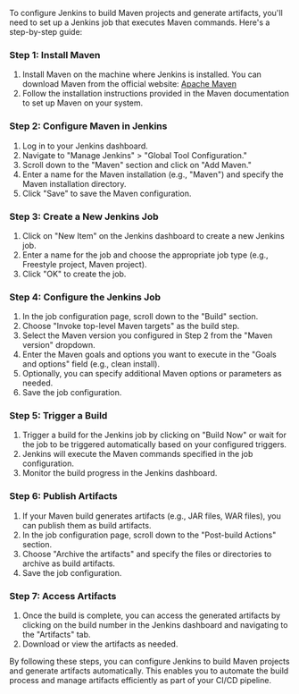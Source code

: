 To configure Jenkins to build Maven projects and generate artifacts, you'll need to set up a Jenkins job that executes Maven commands. Here's a step-by-step guide:

### Step 1: Install Maven
1. Install Maven on the machine where Jenkins is installed. You can download Maven from the official website: [Apache Maven](https://maven.apache.org/download.cgi)
2. Follow the installation instructions provided in the Maven documentation to set up Maven on your system.

### Step 2: Configure Maven in Jenkins
1. Log in to your Jenkins dashboard.
2. Navigate to "Manage Jenkins" > "Global Tool Configuration."
3. Scroll down to the "Maven" section and click on "Add Maven."
4. Enter a name for the Maven installation (e.g., "Maven") and specify the Maven installation directory.
5. Click "Save" to save the Maven configuration.

### Step 3: Create a New Jenkins Job
1. Click on "New Item" on the Jenkins dashboard to create a new Jenkins job.
2. Enter a name for the job and choose the appropriate job type (e.g., Freestyle project, Maven project).
3. Click "OK" to create the job.

### Step 4: Configure the Jenkins Job
1. In the job configuration page, scroll down to the "Build" section.
2. Choose "Invoke top-level Maven targets" as the build step.
3. Select the Maven version you configured in Step 2 from the "Maven version" dropdown.
4. Enter the Maven goals and options you want to execute in the "Goals and options" field (e.g., clean install).
5. Optionally, you can specify additional Maven options or parameters as needed.
6. Save the job configuration.

### Step 5: Trigger a Build
1. Trigger a build for the Jenkins job by clicking on "Build Now" or wait for the job to be triggered automatically based on your configured triggers.
2. Jenkins will execute the Maven commands specified in the job configuration.
3. Monitor the build progress in the Jenkins dashboard.

### Step 6: Publish Artifacts
1. If your Maven build generates artifacts (e.g., JAR files, WAR files), you can publish them as build artifacts.
2. In the job configuration page, scroll down to the "Post-build Actions" section.
3. Choose "Archive the artifacts" and specify the files or directories to archive as build artifacts.
4. Save the job configuration.

### Step 7: Access Artifacts
1. Once the build is complete, you can access the generated artifacts by clicking on the build number in the Jenkins dashboard and navigating to the "Artifacts" tab.
2. Download or view the artifacts as needed.

By following these steps, you can configure Jenkins to build Maven projects and generate artifacts automatically. This enables you to automate the build process and manage artifacts efficiently as part of your CI/CD pipeline.

